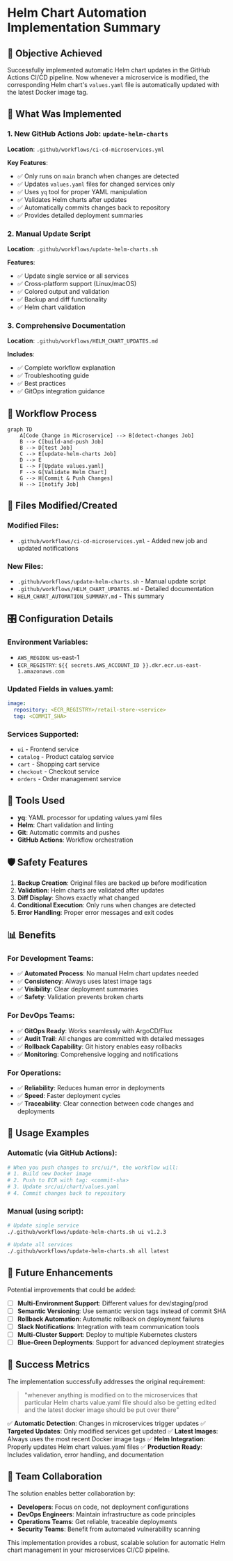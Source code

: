 # Helm Chart Automation Implementation Summary

## 🎯 Objective Achieved

Successfully implemented automatic Helm chart updates in the GitHub Actions CI/CD pipeline. Now whenever a microservice is modified, the corresponding Helm chart's `values.yaml` file is automatically updated with the latest Docker image tag.

## 🚀 What Was Implemented

### 1. New GitHub Actions Job: `update-helm-charts`

**Location**: `.github/workflows/ci-cd-microservices.yml`

**Key Features**:
- ✅ Only runs on `main` branch when changes are detected
- ✅ Updates `values.yaml` files for changed services only
- ✅ Uses `yq` tool for proper YAML manipulation
- ✅ Validates Helm charts after updates
- ✅ Automatically commits changes back to repository
- ✅ Provides detailed deployment summaries

### 2. Manual Update Script

**Location**: `.github/workflows/update-helm-charts.sh`

**Features**:
- ✅ Update single service or all services
- ✅ Cross-platform support (Linux/macOS)
- ✅ Colored output and validation
- ✅ Backup and diff functionality
- ✅ Helm chart validation

### 3. Comprehensive Documentation

**Location**: `.github/workflows/HELM_CHART_UPDATES.md`

**Includes**:
- ✅ Complete workflow explanation
- ✅ Troubleshooting guide
- ✅ Best practices
- ✅ GitOps integration guidance

## 🔄 Workflow Process

```mermaid
graph TD
    A[Code Change in Microservice] --> B[detect-changes Job]
    B --> C[build-and-push Job]
    B --> D[test Job]
    C --> E[update-helm-charts Job]
    D --> E
    E --> F[Update values.yaml]
    F --> G[Validate Helm Chart]
    G --> H[Commit & Push Changes]
    H --> I[notify Job]
```

## 📁 Files Modified/Created

### Modified Files:
- `.github/workflows/ci-cd-microservices.yml` - Added new job and updated notifications

### New Files:
- `.github/workflows/update-helm-charts.sh` - Manual update script
- `.github/workflows/HELM_CHART_UPDATES.md` - Detailed documentation
- `HELM_CHART_AUTOMATION_SUMMARY.md` - This summary

## 🎛️ Configuration Details

### Environment Variables:
- `AWS_REGION`: us-east-1
- `ECR_REGISTRY`: `${{ secrets.AWS_ACCOUNT_ID }}.dkr.ecr.us-east-1.amazonaws.com`

### Updated Fields in values.yaml:
```yaml
image:
  repository: <ECR_REGISTRY>/retail-store-<service>
  tag: <COMMIT_SHA>
```

### Services Supported:
- `ui` - Frontend service
- `catalog` - Product catalog service
- `cart` - Shopping cart service
- `checkout` - Checkout service
- `orders` - Order management service

## 🔧 Tools Used

- **yq**: YAML processor for updating values.yaml files
- **Helm**: Chart validation and linting
- **Git**: Automatic commits and pushes
- **GitHub Actions**: Workflow orchestration

## 🛡️ Safety Features

1. **Backup Creation**: Original files are backed up before modification
2. **Validation**: Helm charts are validated after updates
3. **Diff Display**: Shows exactly what changed
4. **Conditional Execution**: Only runs when changes are detected
5. **Error Handling**: Proper error messages and exit codes

## 📊 Benefits

### For Development Teams:
- ✅ **Automated Process**: No manual Helm chart updates needed
- ✅ **Consistency**: Always uses latest image tags
- ✅ **Visibility**: Clear deployment summaries
- ✅ **Safety**: Validation prevents broken charts

### For DevOps Teams:
- ✅ **GitOps Ready**: Works seamlessly with ArgoCD/Flux
- ✅ **Audit Trail**: All changes are committed with detailed messages
- ✅ **Rollback Capability**: Git history enables easy rollbacks
- ✅ **Monitoring**: Comprehensive logging and notifications

### For Operations:
- ✅ **Reliability**: Reduces human error in deployments
- ✅ **Speed**: Faster deployment cycles
- ✅ **Traceability**: Clear connection between code changes and deployments

## 🚦 Usage Examples

### Automatic (via GitHub Actions):
```bash
# When you push changes to src/ui/*, the workflow will:
# 1. Build new Docker image
# 2. Push to ECR with tag: <commit-sha>
# 3. Update src/ui/chart/values.yaml
# 4. Commit changes back to repository
```

### Manual (using script):
```bash
# Update single service
./.github/workflows/update-helm-charts.sh ui v1.2.3

# Update all services
./.github/workflows/update-helm-charts.sh all latest
```

## 🔮 Future Enhancements

Potential improvements that could be added:

- [ ] **Multi-Environment Support**: Different values for dev/staging/prod
- [ ] **Semantic Versioning**: Use semantic version tags instead of commit SHA
- [ ] **Rollback Automation**: Automatic rollback on deployment failures
- [ ] **Slack Notifications**: Integration with team communication tools
- [ ] **Multi-Cluster Support**: Deploy to multiple Kubernetes clusters
- [ ] **Blue-Green Deployments**: Support for advanced deployment strategies

## 🎉 Success Metrics

The implementation successfully addresses the original requirement:

> "whenever anything is modified on to the microservices that particular Helm charts value.yaml file should also be getting edited and the latest docker image should be put over there"

✅ **Automatic Detection**: Changes in microservices trigger updates
✅ **Targeted Updates**: Only modified services get updated
✅ **Latest Images**: Always uses the most recent Docker image tags
✅ **Helm Integration**: Properly updates Helm chart values.yaml files
✅ **Production Ready**: Includes validation, error handling, and documentation

## 🤝 Team Collaboration

The solution enables better collaboration by:

- **Developers**: Focus on code, not deployment configurations
- **DevOps Engineers**: Maintain infrastructure as code principles
- **Operations Teams**: Get reliable, traceable deployments
- **Security Teams**: Benefit from automated vulnerability scanning

This implementation provides a robust, scalable solution for automatic Helm chart management in your microservices CI/CD pipeline.

